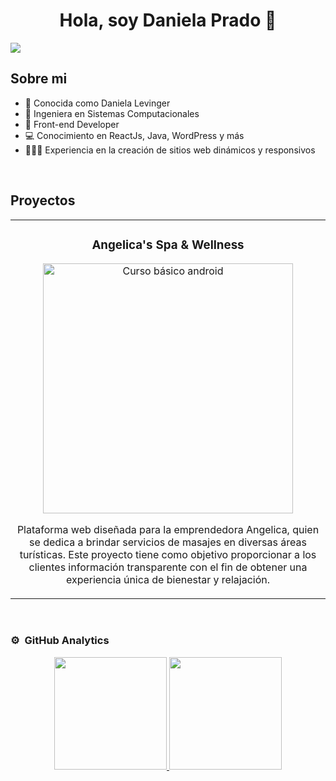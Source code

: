 <div align="center">
<h1 align="center">Hola, soy Daniela Prado</a> 👋</h1>
</div>
<img src="https://i.imgur.com/V2Fqu2h.png">

## Sobre mi

- 👤 Conocida como Daniela Levinger
- 🎥 Ingeniera en Sistemas Computacionales
- 📲 Front-end Developer
- 💻 Conocimiento en ReactJs, Java, WordPress y más
- 👩🏼‍💻 Experiencia en la creación de sitios web dinámicos y responsivos
<br>

## Proyectos
<table>
<tr>
<td width="50%">
<h3 align="center">Angelica's Spa & Wellness</h3>
<div align="center">
<a href="https://www.angelicaspawellness.info/" target="_blank"><img src="https://i.imgur.com/znr92je.jpg" width="400" alt="Curso básico android"></a>

</p>
<p>Plataforma web diseñada para la emprendedora Angelica, quien se dedica a brindar servicios de masajes en diversas áreas turísticas. Este proyecto tiene como objetivo proporcionar a los clientes información transparente con el fin de obtener una experiencia única de bienestar y relajación.</p>
</div>                                                                                 
</td>
</table>                                                                                 
</div>
<br>

### ⚙️ &nbsp;GitHub Analytics

<p align="center">
  <a href="https://github.com/danilevinger">
    <img height="180em" src="https://github-readme-stats-eight-theta.vercel.app/api?username=danilevinger&show_icons=true&theme=algolia&include_all_commits=true&count_private=true"/>
    <img height="180em" src="https://github-readme-stats-eight-theta.vercel.app/api/top-langs/?username=danilevinger&layout=compact&langs_count=8&theme=algolia"/>
  </a>
</p>

